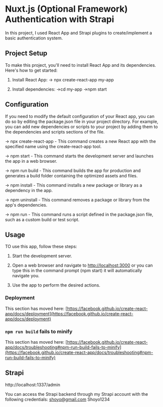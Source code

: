 # Nuxt.js (Optional Framework) Authentication with Strapi

In this project, I used React App and Strapi plugins to create/implement a basic authentication system.

## Project Setup

To make this project, you'll need to install React App and its dependencies. Here's how to get started:

1. Install React App:
-> npx create-react-app my-app

2. Install dependencies:
->cd my-app
->npm start

## Configuration

If you need to modify the default configuration of your React app, you can do so by editing the package.json file in your project directory. For example, you can add new dependencies or scripts to your project by adding them to the dependencies and scripts sections of the file.

-> npx create-react-app <app-name> - This command creates a new React app with the specified name using the create-react-app tool.
  
-> npm start - This command starts the development server and launches the app in a web browser.
  
-> npm run build - This command builds the app for production and generates a build folder containing the optimized assets and files.
  
-> npm install <package-name> - This command installs a new package or library as a dependency in the app.
  
-> npm uninstall <package-name> - This command removes a package or library from the app's dependencies.
  
-> npm run <script-name> - This command runs a script defined in the package.json file, such as a custom build or test script.

## Usage

TO use this app, follow these steps:

1. Start the development server.

2. Open a web browser and navigate to [http://localhost:3000](http://localhost:3000) or you can type this in the command prompt (npm start) it will automatically navigate you.

3. Use the app to perform the desired actions.

### Deployment

This section has moved here: [https://facebook.github.io/create-react-app/docs/deployment](https://facebook.github.io/create-react-app/docs/deployment)

### `npm run build` fails to minify

This section has moved here: [https://facebook.github.io/create-react-app/docs/troubleshooting#npm-run-build-fails-to-minify](https://facebook.github.io/create-react-app/docs/troubleshooting#npm-run-build-fails-to-minify)

## Strapi
  http://localhost:1337/admin
  
You can access the Strapi backend through my Strapi account with the following credentials:
shoyo@gmail.com
Shoyo1234
